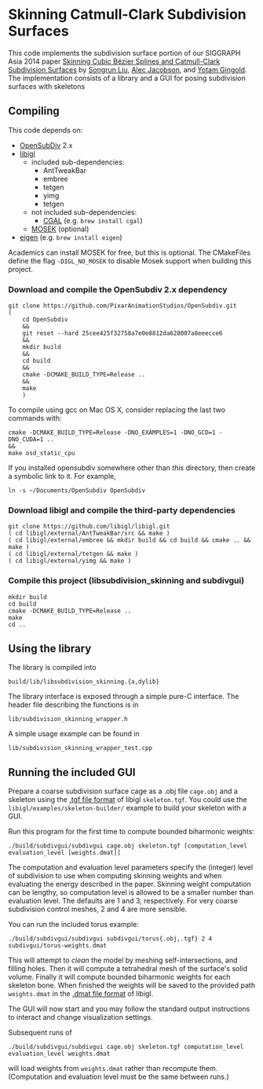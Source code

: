 # Skinning Catmull-Clark Subdivision Surfaces

This code implements the subdivision surface portion of our SIGGRAPH Asia 2014 paper
[Skinning Cubic Bézier Splines and Catmull-Clark Subdivision Surfaces](http://cs.gmu.edu/~ygingold/splineskin/)
by [Songrun Liu](http://cs.gmu.edu/~sliu11/), [Alec Jacobson](http://www.cs.columbia.edu/~jacobson/), and [Yotam Gingold](http://cs.gmu.edu/~ygingold/).
The implementation consists of a library and a GUI for posing subdivision surfaces with skeletons

## Compiling

This code depends on:

- [OpenSubDiv](http://graphics.pixar.com/opensubdiv) 2.x
- [libigl](https://github.com/libigl/libigl)
    - included sub-dependencies:
        - AntTweakBar
        - embree
        - tetgen
        - yimg
        - tetgen
    - not included sub-dependencies:
        - [CGAL](http://www.cgal.org) (e.g. `brew install cgal`)
    - [MOSEK](https://www.mosek.com) (optional)
- [eigen](http://eigen.tuxfamily.org/) (e.g. `brew install eigen`)

Academics can install MOSEK for free, but this is optional.
The CMakeFiles define the flag `-DIGL_NO_MOSEK` to disable Mosek support when building this
project.

### Download and compile the OpenSubdiv 2.x dependency
    git clone https://github.com/PixarAnimationStudios/OpenSubdiv.git
    (
        cd OpenSubdiv
        &&
        git reset --hard 25cee425f32758a7e0e8812da628007a8eeecce6
        &&
        mkdir build
        &&
        cd build
        &&
        cmake -DCMAKE_BUILD_TYPE=Release ..
        &&
        make
        )

To compile using gcc on Mac OS X, consider replacing the last two commands
with:

    cmake -DCMAKE_BUILD_TYPE=Release -DNO_EXAMPLES=1 -DNO_GCD=1 -DNO_CUDA=1 ..
    &&
    make osd_static_cpu

If you installed opensubdiv somewhere other than _this_ directory, then
create a symbolic link to it. For example,

    ln -s ~/Documents/OpenSubdiv OpenSubdiv

### Download libigl and compile the third-party dependencies
    git clone https://github.com/libigl/libigl.git
    ( cd libigl/external/AntTweakBar/src && make )
    ( cd libigl/external/embree && mkdir build && cd build && cmake .. && make )
    ( cd libigl/external/tetgen && make )
    ( cd libigl/external/yimg && make )


### Compile this project (libsubdivision_skinning and subdivgui)
    mkdir build
    cd build
    cmake -DCMAKE_BUILD_TYPE=Release ..
    make
    cd ..


## Using the library

The library is compiled into

    build/lib/libsubdivision_skinning.{a,dylib}

The library interface is exposed through a simple pure-C interface. The header file describing the functions is in

    lib/subdivision_skinning_wrapper.h

A simple usage example can be found in

    lib/subdivision_skinning_wrapper_test.cpp


## Running the included GUI

Prepare a coarse subdivision surface cage as a .obj file `cage.obj` and a skeleton using
the [.tgf file
format](http://igl.ethz.ch/projects/libigl/file-formats/tgf.html) of libigl
`skeleton.tgf`.
You could use the `libigl/examples/skeleton-builder/` example to build your
skeleton with a GUI.

Run this program for the first time to compute bounded biharmonic weights:

    ./build/subdivgui/subdivgui cage.obj skeleton.tgf [computation_level evaluation_level [weights.dmat]]

The computation and evaluation level parameters specify the (integer) level of subdivision to
use when computing skinning weights and when evaluating the energy described in the paper.
Skinning weight computation can be lengthy, so computation level is allowed to be a
smaller number than evaluation level. The defaults are 1 and 3, respectively.
For very coarse subdivision control meshes, 2 and 4 are more sensible.

You can run the included torus example:
    
    ./build/subdivgui/subdivgui subdivgui/torus{.obj,.tgf} 2 4 subdivgui/torus-weights.dmat

This will attempt to _clean_ the model by meshing self-intersections, and
filling holes. Then it will compute a tetrahedral mesh of the surface's solid
volume. Finally it will compute bounded biharmonic weights for each skeleton
bone. When finished the weights will be saved to the provided path
`weights.dmat` in the [.dmat file
format](http://igl.ethz.ch/projects/libigl/file-formats/dmat.html) of libigl.

The GUI will now start and you may follow the standard output instructions to
interact and change visualization settings.

Subsequent runs of 

    ./build/subdivgui/subdivgui cage.obj skeleton.tgf computation_level evaluation_level weights.dmat

will load weights from `weights.dmat` rather than recompute them.
(Computation and evaluation level must be the same between runs.)

